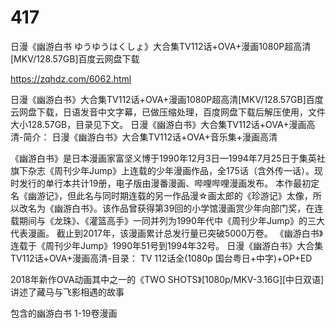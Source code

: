 # 417
日漫《幽游白书 ゆうゆうはくしょ》大合集TV112话+OVA+漫画1080P超高清[MKV/128.57GB]百度云网盘下载

https://zqhdz.com/6062.html

日漫《幽游白书》大合集TV112话+OVA+漫画1080P超高清[MKV/128.57GB]百度云网盘下载，日语发音中文字幕，已做压缩处理，百度网盘下载后解压使用，文件大小128.57GB，目录见下文。
日漫《幽游白书》大合集TV112话+OVA+漫画高清-简介：
日漫《幽游白书》大合集TV112话+OVA+音乐集+漫画高清

《幽游白书》是日本漫画家富坚义博于1990年12月3日—1994年7月25日于集英社旗下杂志《周刊少年Jump》上连载的少年漫画作品，全175话（含外传一话）。现时发行的单行本共计19册，电子版由漫番漫画、哔哩哔哩漫画发布。
本作最初定名《幽游记》，但此名与同时期连载的另一作品漫☆画太郎的《珍游记》太像，所以改名为《幽游白书》。该作品曾获得第39回的小学馆漫画赏少年向部门奖，在连载期间与《龙珠》、《灌篮高手》一同并列为1990年代中《周刊少年Jump》的三大代表漫画。
截止到2017年，该漫画累计总发行量已突破5000万卷。
《幽游白书》连载于《周刊少年Jump》1990年51号到1994年32号。
日漫《幽游白书》大合集TV112话+OVA+漫画高清-目录：
TV 112话全(1080p 国台粤日+中字)+OP+ED

2018年新作OVA动画其中之一的《TWO SHOTS》[1080p/MKV-3.16G][中日双语]讲述了藏马与飞影相遇的故事

包含的幽游白书 1-19卷漫画
